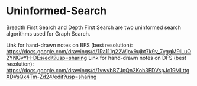 # Uninformed-Search

Breadth First Search and Depth First Search are two uninformed search algorithms used for Graph Search.


Link for hand-drawn notes on BFS (best resolution): https://docs.google.com/drawings/d/1Ra111g22Wipx9ujbt7k9v_7vggM9ILuO2YNGvYH-DEs/edit?usp=sharing
Link for hand-drawn notes on DFS (best resolution): https://docs.google.com/drawings/d/1vwvbBZJpQn2Koh3EDVspJc19MLttgXDVsQx4Tm-Zd24/edit?usp=sharing
